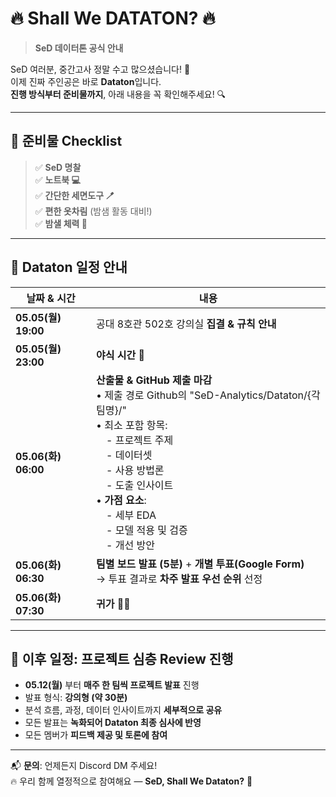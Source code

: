# 🔥 Shall We DATATON? 🔥  
> **SeD 데이터톤 공식 안내**
 
SeD 여러분, 중간고사 정말 수고 많으셨습니다! 🙌  
이제 진짜 주인공은 바로 **Dataton**입니다.  
**진행 방식부터 준비물까지**, 아래 내용을 꼭 확인해주세요! 🔍

---

## 🧰 준비물 Checklist

> ✅ **SeD 명찰**  
> ✅ **노트북 💻**  
> ✅ **간단한 세면도구 🪥**  
> ✅ **편한 옷차림** (밤샘 활동 대비!)  
> ✅ **밤샐 체력 💪**

---

## 🧠 Dataton 일정 안내

| 날짜 & 시간 | 내용 |
|--------------|------|
| **05.05(월) 19:00** | 공대 8호관 502호 강의실 **집결 & 규칙 안내** |
| **05.05(월) 23:00** | **야식 시간 🍜** |
| **05.06(화) 06:00** | **산출물 & GitHub 제출 마감**<br>• 제출 경로 Github의 "SeD-Analytics/Dataton/{각팀명}/" <br>• 최소 포함 항목:<br> - 프로젝트 주제<br> - 데이터셋<br> - 사용 방법론<br> - 도출 인사이트<br>• **가점 요소**:<br> - 세부 EDA<br> - 모델 적용 및 검증<br> - 개선 방안 |
| **05.06(화) 06:30** | **팀별 보드 발표 (5분)** + **개별 투표(Google Form)**<br>→ 투표 결과로 **차주 발표 우선 순위** 선정 |
| **05.06(화) 07:30** | **귀가 🏡💤** |

---

## 🧾 이후 일정: 프로젝트 심층 Review 진행

- **05.12(월)** 부터 **매주 한 팀씩 프로젝트 발표** 진행
- 발표 형식: **강의형 (약 30분)**  
- 분석 흐름, 과정, 데이터 인사이트까지 **세부적으로 공유**
- 모든 발표는 **녹화되어 Dataton 최종 심사에 반영**
- 모든 멤버가 **피드백 제공 및 토론에 참여**

---

📬 **문의**: 언제든지 Discord DM 주세요!  
🔥 우리 함께 열정적으로 참여해요 — **SeD, Shall We Dataton?** 💪
